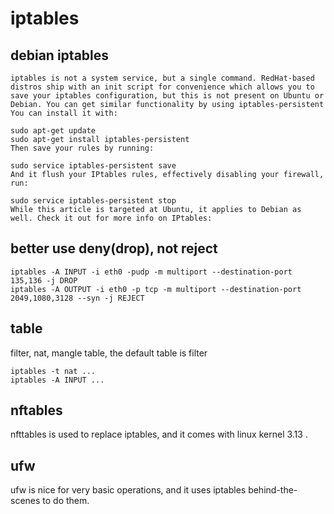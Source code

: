 # iptables

## debian iptables

```
iptables is not a system service, but a single command. RedHat-based distros ship with an init script for convenience which allows you to save your iptables configuration, but this is not present on Ubuntu or Debian. You can get similar functionality by using iptables-persistent You can install it with:

sudo apt-get update
sudo apt-get install iptables-persistent
Then save your rules by running:

sudo service iptables-persistent save
And it flush your IPtables rules, effectively disabling your firewall, run:

sudo service iptables-persistent stop
While this article is targeted at Ubuntu, it applies to Debian as well. Check it out for more info on IPtables:

```

## better use deny(drop), not reject

``` shell
iptables -A INPUT -i eth0 -pudp -m multiport --destination-port 135,136 -j DROP
iptables -A OUTPUT -i eth0 -p tcp -m multiport --destination-port 2049,1080,3128 --syn -j REJECT
```

## table
filter, nat, mangle table, the default table is filter

``` shell
iptables -t nat ...
iptables -A INPUT ...
```
## nftables
nfttables is used to replace iptables, and it comes with linux kernel 3.13 .

## ufw
ufw is nice for very basic operations, and it uses iptables behind-the-scenes to do them.
